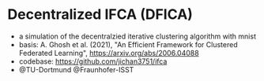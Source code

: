 # Decentralized IFCA (DFICA)

- a simulation of the decentralzied iterative clustering algorithm with mnist 
- basis: A. Ghosh et al. (2021), "An Efficient Framework for Clustered Federated Learning", https://arxiv.org/abs/2006.04088
- codebase: https://github.com/jichan3751/ifca
- @TU-Dortmund @Fraunhofer-ISST
